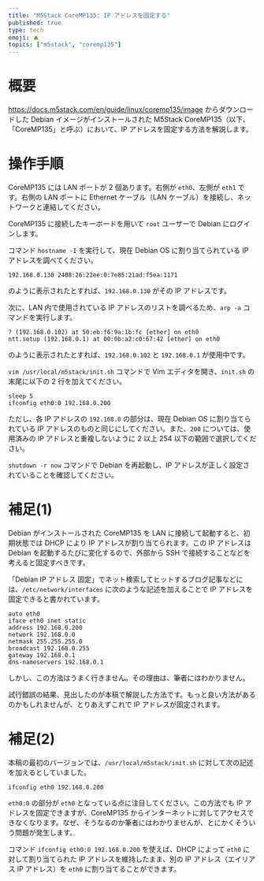 ```yaml
---
title: "M5Stack CoreMP135: IP アドレスを固定する"
published: true
type: tech
emoji: 🫐
topics: ["m5stack", "coremp135"]
---
```


# 概要

https://docs.m5stack.com/en/guide/linux/coremp135/image からダウンロードした Debian イメージがインストールされた M5Stack CoreMP135（以下、「CoreMP135」と呼ぶ）において、IP アドレスを固定する方法を解説します。

# 操作手順

CoreMP135 には LAN ポートが 2 個あります。右側が `eth0`、左側が `eth1` です。右側の LAN ポートに Ethernet ケーブル（LAN ケーブル）を接続し、ネットワークと連結してください。

CoreMP135 に接続したキーボードを用いて `root` ユーザーで Debian にログインします。

コマンド `hostname -I` を実行して、現在 Debian OS に割り当てられている IP アドレスを調べてください。

```
192.168.0.130 2408:26:22ee:0:7e85:21ad:f5ea:1171
```

のように表示されたとすれば、`192.168.0.130` がその IP アドレスです。

次に、LAN 内で使用されている IP アドレスのリストを調べるため、`arp -a` コマンドを実行します。

```
? (192.168.0.102) at 50:eb:f6:9a:1b:fc [ether] on eth0
ntt.setup (192.168.0.1) at 00:0b:a2:c0:67:42 [ether] on eth0
```

のように表示されたとすれば、`192.168.0.102` と `192.168.0.1` が使用中です。

`vim /usr/local/m5stack/init.sh` コマンドで Vim エディタを開き、`init.sh` の末尾に以下の 2 行を加えてください。

```
sleep 5
ifconfig eth0:0 192.168.0.200
```

ただし、各 IP アドレスの `192.168.0` の部分は、現在 Debian OS に割り当てられている IP アドレスのものと同じにしてください。また、`200` については、使用済みの IP アドレスと重複しないように 2 以上 254 以下の範囲で選択してください。

`shutdown -r now` コマンドで Debian を再起動し、IP アドレスが正しく設定されていることを確認してください。

# 補足(1)

Debian がインストールされた CoreMP135 を LAN に接続して起動すると、初期状態では DHCP により IP アドレスが割り当てられます。この IP アドレスは Debian を起動するたびに変化するので、外部から SSH で接続することなどを考えると固定すべきです。

「Debian IP アドレス 固定」でネット検索してヒットするブログ記事などには、`/etc/network/interfaces` に次のような記述を加えることで IP アドレスを固定できると書かれています。

```
auto eth0
iface eth0 inet static
address 192.168.0.200
network 192.168.0.0
netmask 255.255.255.0
broadcast 192.168.0.255
gateway 192.168.0.1
dns-nameservers 192.168.0.1
```

しかし、この方法はうまく行きません。その理由は、筆者にはわかりません。

試行錯誤の結果、見出したのが本稿で解説した方法です。もっと良い方法があるのかもしれませんが、とりあえずこれで IP アドレスが固定されます。

# 補足(2)

本稿の最初のバージョンでは、`/usr/local/m5stack/init.sh` に対して次の記述を加えるとしていました。

```
ifconfig eth0 192.168.0.200
```

`eth0:0` の部分が `eth0` となっている点に注目してください。この方法でも IP アドレスを固定できますが、CoreMP135 からインターネットに対してアクセスできなくなります。なぜ、そうなるのか筆者にはわかりませんが、とにかくそういう問題が発生します。

コマンド `ifconfig eth0:0 192.168.0.200` を使えば、DHCP によって `eth0` に対して割り当てられた IP アドレスを維持したまま、別の IP アドレス（エイリアス IP アドレス）を `eth0` に割り当てることができます。
